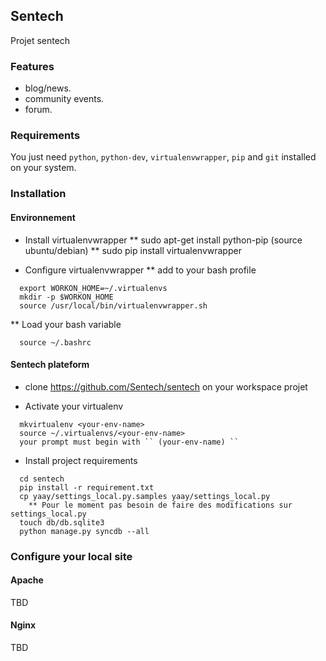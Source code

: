 ## Sentech

Projet sentech

### Features

  * blog/news.
  * community events.
  * forum.


### Requirements

You just need ``python``, ``python-dev``, ``virtualenvwrapper``, ``pip``  and ``git`` installed on your system.


### Installation

#### Environnement

 * Install virtualenvwrapper
 ** sudo apt-get install python-pip (source ubuntu/debian)
 ** sudo pip install virtualenvwrapper

 * Configure virtualenvwrapper
 ** add to your bash profile

  ```
    export WORKON_HOME=~/.virtualenvs
    mkdir -p $WORKON_HOME
    source /usr/local/bin/virtualenvwrapper.sh

  ```

  ** Load your bash variable

  ```
    source ~/.bashrc

  ```


#### Sentech plateform

  * clone https://github.com/Sentech/sentech on your workspace projet

  * Activate your virtualenv

  ```
    mkvirtualenv <your-env-name>
    source ~/.virtualenvs/<your-env-name>
    your prompt must begin with `` (your-env-name) ``

  ```

  * Install project requirements

  ```
    cd sentech
    pip install -r requirement.txt
    cp yaay/settings_local.py.samples yaay/settings_local.py
      ** Pour le moment pas besoin de faire des modifications sur settings_local.py
    touch db/db.sqlite3
    python manage.py syncdb --all

  ```

### Configure your local site


#### Apache

TBD


#### Nginx

TBD
